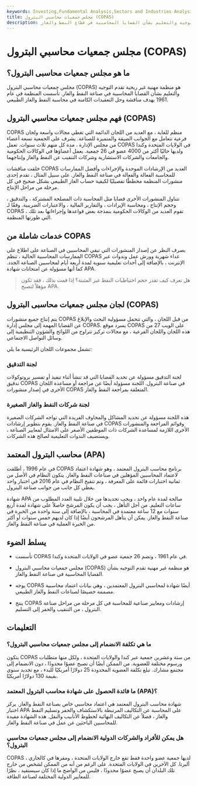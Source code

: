 ```yaml
---
keywords: Investing,Fundamental Analysis,Sectors and Industries Analysis,Sectors and Industries
title: مجلس جمعيات محاسبي البترول (COPAS)
description: مجلس جمعيات محاسبي البترول هو منظمة غير ربحية تقدم التوجيه والتعليم بشأن القضايا المحاسبية في قطاع النفط والغاز.
---
```


# مجلس جمعيات محاسبي البترول (COPAS)
## ما هو مجلس جمعيات محاسبى البترول؟

مجلس جمعيات محاسبي البترول (COPAS) هو منظمة مهنية غير ربحية تقدم التوجيه والتعليم بشأن القضايا المحاسبية في صناعة النفط والغاز. تأسست المنظمة في عام 1961 بهدف مناقشة وحل التعقيدات الكامنة في محاسبة النفط والغاز الطبيعي.

## فهم مجلس جمعيات محاسبي البترول (COPAS)

COPAS منظم للغاية ، مع العديد من اللجان الدائمة التي تغطي مجالات واسعة ولجان فرعية تتعامل مع الجوانب الضيقة والمتميزة للصناعة. يشرف على الجمعية تسعة أعضاء من مجلس الإدارة ، مدة كل منهم ثلاث سنوات. تعمل COPAS في الولايات المتحدة وكندا ولديها حاليًا أكثر من 4000 عضو في 26 جمعية. يعمل أعضاؤها في الوكالات الحكومية والجامعات والشركات الاستشارية وشركات التنقيب عن النفط والغاز وإنتاجهما.

خلقت مناقشات COPAS العديد من الإرشادات الموحدة والإجراءات وأفضل الممارسات للمحاسبة الفعالة والفعالة في صناعة النفط والغاز. على سبيل المثال ، تقدم إحدى منشورات المنظمة مخططًا تفصيليًا لكيفية حساب الغاز الطبيعي بشكل صحيح في كل مرحلة من مراحل الإنتاج.

تتناول المنشورات الأخرى قضايا مثل المحاسبة ذات المصلحة المشتركة ، والتدقيق ، وحجم الإنتاج ، ومحاسبة الإيرادات ، والتقارير المالية ، والاعتبارات الضريبية. وفقًا لـ COPAS ، تقوم العديد من الوكالات الحكومية بنمذجة بعض قواعدها وإجراءاتها بعد تلك التي طورتها المنظمة.

## خدمات شاملة من COPAS

بصرف النظر عن إصدار المنشورات التي تبقي المحاسبين في الصناعة على اطلاع على الممارسات المحاسبية الحالية ، تنظم COPAS غداء شهرية وورش عمل وندوات عبر الإنترنت ، بالإضافة إلى أحداث تعليمية سنوية لمدة أربعة أيام لمحاسبين الصناعة الجدد. كما أنها مسؤولة عن امتحانات شهادة APA.

> هل تعرف كيف تقدر حجم احتياطيات النفط غير المثبتة؟ إذا قمت بذلك ، فقد تكون مؤهلاً لتصبح APA.

>

## لجان مجلس جمعيات محاسبى البترول (COPAS)

يتم إنتاج جميع منشورات COPAS من قبل اللجان ، والتي تتحمل مسؤولية البحث والإبلاغ عن القضايا المهمة إلى مجلس إدارة COPAS. يسرد موقع COPAS على الويب 27 من هذه اللجان واللجان الفرعية ، مع مجالات تركيز تتراوح من اللوائح والشؤون التنظيمية إلى وسائل التواصل الاجتماعي.

تشمل مجموعات اللجان الرئيسية ما يلي:

### لجنة التدقيق

لجنة التدقيق مسؤولة عن تحديد القضايا التي قد تنشأ أثناء تنفيذ أو تفسير بروتوكولات تدقيق COPAS في صناعة البترول. اللجنة مسؤولة أيضًا عن مراجعة أو مساعدة اللجان الأخرى في إصدار منشورات COPAS المتعلقة بمراجعة النفط والغاز.

### لجنة شركات النفط والغاز الصغيرة

هذه اللجنة مسؤولة عن تحديد المشاكل والمخاوف الفريدة التي تواجه الشركات الصغيرة في صناعة النفط والغاز. يقوم بتطوير إرشادات COPAS وقوائم المراجعة والمنشورات الأخرى اللازمة لمساعدة الشركات ذات الموظفين الأصغر على الامتثال لمعايير الصناعة ، ويستضيف الندوات التعليمية لصالح هذه الشركات.

## محاسب البترول المعتمد (APA)

في عام 1996 ، أطلقت COPAS برنامج محاسب البترول المعتمد ، وهو شهادة اعتماد لاعتماد المحاسبين المؤهلين في صناعات النفط والغاز. يتكون النظام في الأصل من ثمانية اختبارات قائمة على المعرفة ، وتم تنقيح النظام في عام 2016 في اختبار واحد يغطي كل جانب من جوانب صناعة البترول.

شهادة APA صالحة لمدة عام واحد ، ويجب تجديدها من خلال تلبية العدد المطلوب من ساعات التعليم. من أجل التأهل ، يجب أن يكون المرشح حاصلاً على شهادة لمدة أربع سنوات مع 12 ساعة معتمدة في المحاسبة ، بالإضافة إلى سنة واحدة من الخبرة في صناعة النفط والغاز. يمكن أن يتأهل المرشحون أيضًا إذا كان لديهم خمس سنوات أو أكثر من الخبرة العملية في صناعة النفط والغاز.

## يسلط الضوء

- تأسست COPAS في عام 1961 ، وتضم 26 جمعية عضو في الولايات المتحدة وكندا.

- مجلس جمعيات محاسبي البترول (COPAS) هو منظمة غير مهنية تقدم التوجيه بشأن القضايا المحاسبية في صناعة النفط والغاز.

- يوجه COPAS أيضًا شهادة لمحاسبي البترول المعتمدين ، وهي بيانات اعتماد محاسبية مصممة خصيصًا لصناعات النفط والغاز الطبيعي.

- ينتج COPAS إرشادات ومعايير صناعية للمحاسبة في كل مرحلة من مراحل صناعة البترول ، من التنقيب والحفر إلى التسليم.

## التعليمات

### ما هي تكلفة الانضمام إلى مجلس جمعيات محاسبي البترول؟

يتكون COPAS من ستة وعشرين جمعية عبر كندا والولايات المتحدة ، ولكل منها متطلبات ورسوم مختلفة للعضوية. من الممكن أيضًا أن تصبح عضوًا محدودًا ، دون الانضمام إلى مجتمع مشارك. تبلغ تكلفة العضوية المحدودة 25 دولارًا أمريكيًا للبدء ، مع تجديد سنوي بقيمة 130 دولارًا أمريكيًا.

### ما فائدة الحصول على شهادة محاسب البترول المعتمد (APA)؟

شهادة محاسب البترول المعتمد هي اعتماد محاسبي خاص بصناعة النفط والغاز. يركز اختبار APA على المحاسبة عن التكاليف المرتبطة بالاستكشاف والحفر وتسليم النفط والغاز ، فضلاً عن التكاليف النهائية لخطوط الأنابيب والنقل. هذه الشهادة مفيدة للمحاسبين الباحثين عن عمل في صناعة النفط والغاز.

### هل يمكن للأفراد والشركات الدولية الانضمام إلى مجلس جمعيات محاسبي البترول؟

COPAS لديها جمعية عضو واحدة فقط تقع خارج الولايات المتحدة ، ومقرها في كالجاري ، ألبرتا. كل الآخرين في الولايات المتحدة. على الرغم من أنه من الممكن لشخص من خارج تلك البلدان أن يصبح عضوًا محدودًا ، فليس من الواضح ما إذا كان سيستفيد ، نظرًا للمعايير الدولية المختلفة لصناعة الطاقة.

